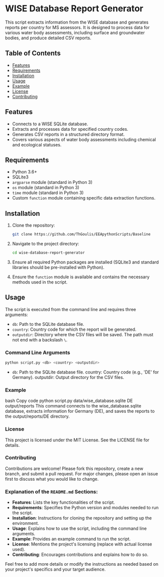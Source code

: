 # WISE Database Report Generator

This script extracts information from the WISE database and generates reports per country for MS assessors. It is designed to process data for various water body assessments, including surface and groundwater bodies, and produce detailed CSV reports.

## Table of Contents

- [Features](#features)
- [Requirements](#requirements)
- [Installation](#installation)
- [Usage](#usage)
- [Example](#example)
- [License](#license)
- [Contributing](#contributing)

## Features

- Connects to a WISE SQLite database.
- Extracts and processes data for specified country codes.
- Generates CSV reports in a structured directory format.
- Covers various aspects of water body assessments including chemical and ecological statuses.

## Requirements

- Python 3.6+
- SQLite3
- `argparse` module (standard in Python 3)
- `os` module (standard in Python 3)
- `time` module (standard in Python 3)
- Custom `function` module containing specific data extraction functions.

## Installation

1. Clone the repository:
    ```bash
    git clone https://github.com/ThGoulis/EEApythonScripts/Baseline
    ```
2. Navigate to the project directory:
    ```bash
    cd wise-database-report-generator
    ```
3. Ensure all required Python packages are installed (SQLite3 and standard libraries should be pre-installed with Python).

4. Ensure the `function` module is available and contains the necessary methods used in the script.

## Usage

The script is executed from the command line and requires three arguments:
- `db`: Path to the SQLite database file.
- `country`: Country code for which the report will be generated.
- `outputdir`: Directory where the CSV files will be saved. The path must not end with a backslash `\`.

### Command Line Arguments

```bash
python script.py <db> <country> <outputdir>
```

- `db`: Path to the SQLite database file.
country: Country code (e.g., 'DE' for Germany).
outputdir: Output directory for the CSV files.
### Example
bash
Copy code
python script.py data/wise_database.sqlite DE output/reports
This command connects to the wise_database.sqlite database, extracts information for Germany (DE), and saves the reports to the output/reports/DE directory.

### License
This project is licensed under the MIT License. See the LICENSE file for details.

### Contributing
Contributions are welcome! Please fork this repository, create a new branch, and submit a pull request. For major changes, please open an issue first to discuss what you would like to change.

### Explanation of the `README.md` Sections:

- **Features**: Lists the key functionalities of the script.
- **Requirements**: Specifies the Python version and modules needed to run the script.
- **Installation**: Instructions for cloning the repository and setting up the environment.
- **Usage**: Explains how to use the script, including the command line arguments.
- **Example**: Provides an example command to run the script.
- **License**: Mentions the project's licensing (replace with actual license used).
- **Contributing**: Encourages contributions and explains how to do so.

Feel free to add more details or modify the instructions as needed based on your project's specifics and your target audience.
